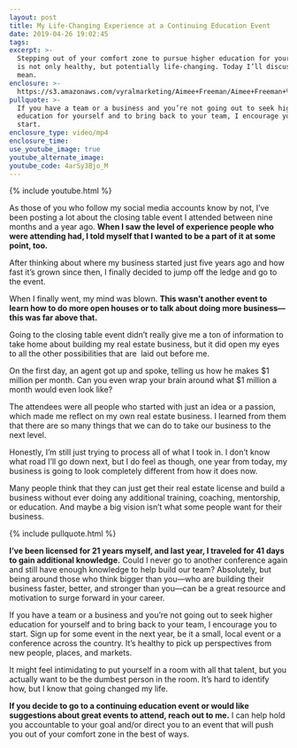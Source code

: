 ```yaml
---
layout: post
title: My Life-Changing Experience at a Continuing Education Event
date: 2019-04-26 19:02:45
tags:
excerpt: >-
  Stepping out of your comfort zone to pursue higher education for your career
  is not only healthy, but potentially life-changing. Today I’ll discuss what I
  mean.
enclosure: >-
  https://s3.amazonaws.com/vyralmarketing/Aimee+Freeman/Aimee+Freeman+%26+Co.+_+My+Life-Changing+Experience+at+a+Continuing+Education+Event.mp4
pullquote: >-
  If you have a team or a business and you’re not going out to seek higher
  education for yourself and to bring back to your team, I encourage you to
  start.
enclosure_type: video/mp4
enclosure_time:
use_youtube_image: true
youtube_alternate_image:
youtube_code: 4arSy3Bjo_M
---
```


{% include youtube.html %}

As those of you who follow my social media accounts know by not, I’ve been posting a lot about the closing table event I attended between nine months and a year ago. **When I saw the level of experience people who were attending had, I told myself that I wanted to be a part of it at some point, too.&nbsp;**

After thinking about where my business started just five years ago and how fast it’s grown since then, I finally decided to jump off the ledge and go to the event.

When I finally went, my mind was blown. **This wasn’t another event to learn how to do more open houses or to talk about doing more business—this was far above that.**

Going to the closing table event didn’t really give me a ton of information to take home about building my real estate business, but it did open my eyes to all the other possibilities that are &nbsp;laid out before me.

On the first day, an agent got up and spoke, telling us how he makes $1 million per month. Can you even wrap your brain around what $1 million a month would even look like?

The attendees were all people who started with just an idea or a passion, which made me reflect on my own real estate business. I learned from them that there are so many things that we can do to take our business to the next level.&nbsp;

Honestly, I’m still just trying to process all of what I took in. I don’t know what road I’ll go down next, but I do feel as though, one year from today, my business is going to look completely different from how it does now.

Many people think that they can just get their real estate license and build a business without ever doing any additional training, coaching, mentorship, or education. And maybe a big vision isn’t what some people want for their business.&nbsp;

{% include pullquote.html %}

**I’ve been licensed for 21 years myself, and last year, I traveled for 41 days to gain additional knowledge.** Could I never go to another conference again and still have enough knowledge to help build our team? Absolutely, but being around those who think bigger than you—who are building their business faster, better, and stronger than you—can be a great resource and motivation to surge forward in your career.

If you have a team or a business and you’re not going out to seek higher education for yourself and to bring back to your team, I encourage you to start. Sign up for some event in the next year, be it a small, local event or a conference across the country. It’s healthy to pick up perspectives from new people, places, and markets.

It might feel intimidating to put yourself in a room with all that talent, but you actually want to be the dumbest person in the room. It’s hard to identify how, but I know that going changed my life.

**If you decide to go to a continuing education event or would like suggestions about great events to attend, reach out to me.** I can help hold you accountable to your goal and/or direct you to an event that will push you out of your comfort zone in the best of ways.